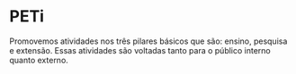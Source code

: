 # PETi

Promovemos atividades nos três pilares básicos que são: ensino, pesquisa e extensão. Essas atividades são voltadas tanto para o público interno quanto externo.
